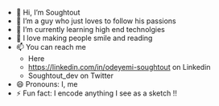 - 👋 Hi, I’m Soughtout
- 👀 I’m a guy who just loves to follow his passions
- 🌱 I’m currently learning high end technolgies
- 💞️ I love making people smile and reading
- 📫 You can reach me 
   * Here
   * https://linkedin.com/in/odeyemi-soughtout on Linkedin
   * Soughtout_dev on Twitter
- 😄 Pronouns: I, me
- ⚡ Fun fact: I encode anything I see as a sketch !!

<!---
skyleplatforms/skyleplatforms is a ✨ special ✨ repository because its `README.md` (this file) appears on your GitHub profile.
You can click the Preview link to take a look at your changes.
--->
